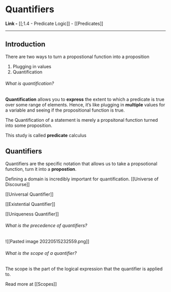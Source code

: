 # Quantifiers
**Link -**  [[;1.4 - Predicate Logic]] - [[Predicates]]

---
Introduction
---

There are two ways to turn a propostional function into a proposition
1. Plugging in values 
2. Quantification 

###### What is quantification? 
**Quantification** allows you to **express** the extent to which a predicate is true over some range of elements. Hence, it’s like plugging in **multiple** values for a variable and seeing if the propositional function is true. 

The Quantification of a statement is merely a propsitonal function turned into some proposition. 

This study is called **predicate** calculus 





Quantifiers
---
Quantifiers are the specific notation that allows us to take a propsotional function, turn it into a **propostion**.

Defining a domain is incredibly important for quantification. 
[[Universe of Discourse]]

[[Universal Quantifier]]

[[Existential Quantifier]]

[[Uniqueness Quantifier]]


###### What is the precedence of quantifiers? 
![[Pasted image 20220515232559.png]]

###### What is the scope of a quantifier?  

The scope is the part of the logical expression that the quantifier is applied to. 

Read more at [[Scopes]]
